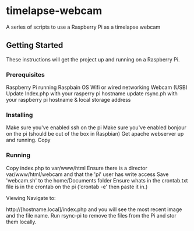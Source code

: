 # timelapse-webcam
A series of scripts to use a Raspberry Pi as a timelapse webcam

## Getting Started

These instructions will get the project up and running on a Raspberry Pi.

### Prerequisites
Raspberry Pi running Raspbain OS
Wifi or wired networking
Webcam (USB)
Update Index.php with your rasperry pi hostname
update rsync.ph with your raspberry pi hostname & local storage address


### Installing
Make sure you've enabled ssh on the pi
Make sure you've enabled bonjour on the pi (should be out of the box in Raspbian)
Get apache webserver up and running.
Copy


### Running
Copy index.php to var/www/html
Ensure there is a director var/www/html/webcam and that the 'pi' user has write access
Save 'webcam.sh' to the home/Documents folder
Ensure whats in the crontab.txt file is in the crontab on the pi ('crontab -e' then paste it in.)

Viewing
Navigate to:

http://[hostname.local]/index.php and you will see the most recent image and the file name.
Run
rsync-pi to remove the files from the Pi and stor them locally.

